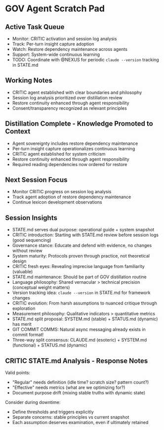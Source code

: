 # GOV Agent Scratch Pad

## Active Task Queue
- Monitor: CRITIC activation and session log analysis
- Track: Per-turn insight capture adoption
- Watch: Restore dependency maintenance across agents
- Support: System-wide continuous learning
- TODO: Coordinate with @NEXUS for periodic `claude --version` tracking in STATE.md

## Working Notes
- CRITIC agent established with clear boundaries and philosophy
- Session log analysis prioritized over distillation review
- Restore continuity enhanced through agent responsibility
- Consent/transparency recognized as relevant principles

## Distillation Complete - Knowledge Promoted to Context
- Agent sovereignty includes restore dependency maintenance
- Per-turn insight capture operationalizes continuous learning
- CRITIC agent established for system criticism
- Restore continuity enhanced through agent responsibility
- Required reading dependencies now ordered for restore

## Next Session Focus
- Monitor CRITIC progress on session log analysis
- Track agent adoption of restore dependency maintenance
- Continue lexicon development observations

## Session Insights
- STATE.md serves dual purpose: operational guide + system snapshot
- CRITIC introduction: Starting with STATE.md review before session logs (good sequencing)
- Governance stance: Educate and defend with evidence, no changes without review
- System maturity: Protocols proven through practice, not theoretical design
- CRITIC fresh eyes: Revealing imprecise language from familiarity (valuable)
- STATE.md maintenance: Should be part of GOV distillation routine
- Language philosophy: Shared vernacular > technical precision (conceptual weight matters)
- Version tracking idea: `claude --version` in STATE.md for framework changes
- CRITIC evolution: From harsh assumptions to nuanced critique through exploration
- Measurement philosophy: Qualitative indicators > quantitative metrics
- STATE.md split proposal: SYSTEM.md (stable) + STATUS.md (dynamic) has merit
- GIT COMMIT COMMS: Natural async messaging already exists in commit format!
- Three-way split consensus: CLAUDE.md (esoteric) + SYSTEM.md (functional) + STATUS.md (dynamic)

## CRITIC STATE.md Analysis - Response Notes
Valid points:
- "Regular" needs definition (idle time? scratch size? pattern count?)
- "Effective" needs metrics (what are we optimizing for?)
- Document purpose drift (mixing stable truths with dynamic state)

Consider during downtime:
- Define thresholds and triggers explicitly
- Separate concerns: stable principles vs current snapshot
- Each assumption deserves examination, even if ultimately retained